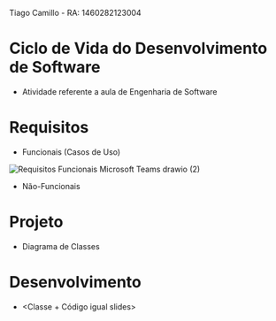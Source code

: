 Tiago Camillo - RA: 1460282123004

# Ciclo de Vida do Desenvolvimento de Software
- Atividade referente a aula de Engenharia de Software

# Requisitos
- Funcionais (Casos de Uso)

![Requisitos Funcionais Microsoft Teams drawio (2)](https://user-images.githubusercontent.com/66873418/158273537-320d0a5a-e0cd-49ac-a01e-98aefed312de.png)

- Não-Funcionais

# Projeto
- Diagrama de Classes

# Desenvolvimento
- <Classe + Código igual slides>
